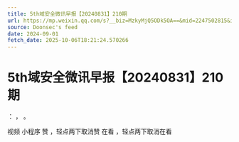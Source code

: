 ```yaml
---
title: 5th域安全微讯早报【20240831】210期
url: https://mp.weixin.qq.com/s?__biz=MzkyMjQ5ODk5OA==&mid=2247502815&idx=2&sn=a3c4fc7a27f8d8eca61dcf878e6aa952
source: Doonsec's feed
date: 2024-09-01
fetch_date: 2025-10-06T18:21:24.570266
---
```


# 5th域安全微讯早报【20240831】210期

：
，
。

视频
小程序
赞
，轻点两下取消赞
在看
，轻点两下取消在看